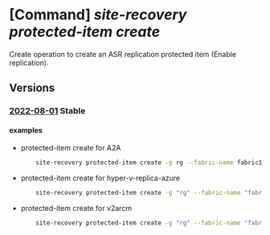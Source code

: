# [Command] _site-recovery protected-item create_

Create operation to create an ASR replication protected item (Enable replication).

## Versions

### [2022-08-01](/Resources/mgmt-plane/L3N1YnNjcmlwdGlvbnMve30vcmVzb3VyY2Vncm91cHMve30vcHJvdmlkZXJzL21pY3Jvc29mdC5yZWNvdmVyeXNlcnZpY2VzL3ZhdWx0cy97fS9yZXBsaWNhdGlvbmZhYnJpY3Mve30vcmVwbGljYXRpb25wcm90ZWN0aW9uY29udGFpbmVycy97fS9yZXBsaWNhdGlvbnByb3RlY3RlZGl0ZW1zL3t9/2022-08-01.xml) **Stable**

<!-- mgmt-plane /subscriptions/{}/resourcegroups/{}/providers/microsoft.recoveryservices/vaults/{}/replicationfabrics/{}/replicationprotectioncontainers/{}/replicationprotecteditems/{} 2022-08-01 -->

#### examples

- protected-item create for A2A
    ```bash
        site-recovery protected-item create -g rg --fabric-name fabric1_name -n protected_item_name --protection-container container1_name --vault-name vault_name --policy-id policy_id --provider-details '{a2a:{fabric-object-id:vm_id,vm-managed-disks:[{disk-id:os_disk,primary-staging-azure-storage-account-id:storage1_id,recovery-resource-group-id:rg_id}],recovery-azure-network-id:vnet2_id,recovery-container-id:container2_id,recovery-resource-group-id:rg_id,recovery-subnet-name:vnet2_subnet}}'
    ```

- protected-item create for hyper-v-replica-azure
    ```bash
        site-recovery protected-item create -g "rg" --fabric-name "fabric_name" -n "protected_item_name" --protection-container "container_name" --vault-name "vault_name" --policy-id "policy_id" --protectable-item-id "protectable_item_id" --provider-details '{hyper-v-replica-azure:{disks-to-include:["vhd_id"],enable-rdp-on-target-option:Never,os-type:Windows,target-azure-network-id:"vnet_id",target-azure-subnet-id:"subnet_id",target-azure-v2-resource-group-id:"rg_id",target-azure-vm-name:"hypervvm_name",target-storage-account-id:"storage_id",use-managed-disks:false,vhd-id:"vhd_id"}}'
    ```

- protected-item create for v2arcm
    ```bash
        site-recovery protected-item create -g "rg" --fabric-name "fabric_name" -n "protected_item_name" --protection-container "container_name" --vault-name "vault_name" --policy-id "policy_id" --provider-details '{in-mage-rcm:{fabric-discovery-machine-id:"fabric_discovery_machine_id",process-server-id:"process_server_id",run-as-account-id:"run_as_account_id",target-resource-group-id:"rg_id",target-boot-diagnostics-storage-account-id:"storage_id",target-network-id:"vnet_id",target-subnet-name:MySubnet,target-vm-name:"target_vm_name",disks-default:{disk-type:Premium_LRS,log-storage-account-id:"storage_id"}}}'
    ```
